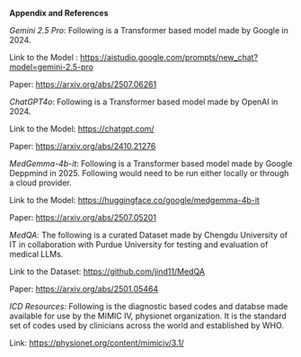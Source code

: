 **Appendix and References**

*Gemini 2.5 Pro*: Following is a Transformer based model made by Google in 2024.

Link to the Model : https://aistudio.google.com/prompts/new_chat?model=gemini-2.5-pro

Paper: https://arxiv.org/abs/2507.06261

*ChatGPT4o*: Following is a Transformer based model made by OpenAI in 2024.

Link to the Model: https://chatgpt.com/

Paper: https://arxiv.org/abs/2410.21276

*MedGemma-4b-it*: Following is a Transformer based model made by Google Deppmind in 2025. Following would need to be run either locally or through a cloud provider.

Link to the Model: https://huggingface.co/google/medgemma-4b-it

Paper: https://arxiv.org/abs/2507.05201

*MedQA*: The following is a curated Dataset made by Chengdu University of IT in collaboration with Purdue University for testing and evaluation of medical LLMs.

Link to the Dataset: https://github.com/jind11/MedQA

Paper: https://arxiv.org/abs/2501.05464

*ICD Resources:* Following is the diagnostic based codes and databse made available for use by the MIMIC IV, physionet organization. It is the standard set of codes used by clinicians across the world and established by WHO.

Link: https://physionet.org/content/mimiciv/3.1/
